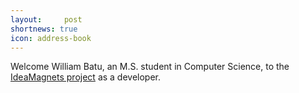 ```yaml
---
layout:     post
shortnews: true
icon: address-book
---
```


Welcome William Batu, an M.S. student in Computer Science, to the [IdeaMagnets project](/projects/idea-magnets.html) as a developer.
